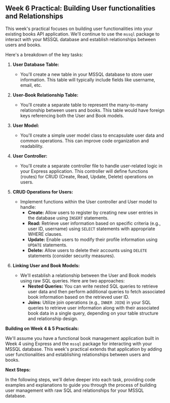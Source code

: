 ## Week 6 Practical: Building User functionalities and Relationships

This week's practical focuses on building user functionalities into your existing books API application. We'll continue to use the `mssql` package to interact with your MSSQL database and establish relationships between users and books.

Here's a breakdown of the key tasks:

1. **User Database Table:**

   - You'll create a new table in your MSSQL database to store user information. This table will typically include fields like username, email, etc.

2. **User-Book Relationship Table:**

   - You'll create a separate table to represent the many-to-many relationship between users and books. This table would have foreign keys referencing both the User and Book models.

3. **User Model:**

   - You'll create a simple user model class to encapsulate user data and common operations. This can improve code organization and readability.

4. **User Controller:**

   - You'll create a separate controller file to handle user-related logic in your Express application. This controller will define functions (routes) for CRUD (Create, Read, Update, Delete) operations on users.

5. **CRUD Operations for Users:**

   - Implement functions within the User controller and User model to handle:
     - **Create:** Allow users to register by creating new user entries in the database using `INSERT` statements.
     - **Read:** Retrieve user information based on specific criteria (e.g., user ID, username) using `SELECT` statements with appropriate WHERE clauses.
     - **Update:** Enable users to modify their profile information using `UPDATE` statements.
     - **Delete:** Allow users to delete their accounts using `DELETE` statements (consider security measures).

6. **Linking User and Book Models:**
   - We'll establish a relationship between the User and Book models using raw SQL queries. Here are two approaches:
     - **Nested Queries:** You can write nested SQL queries to retrieve user data and then perform additional queries to fetch associated book information based on the retrieved user ID.
     - **Joins:** Utilize join operations (e.g., `INNER JOIN`) in your SQL queries to retrieve user information along with their associated book data in a single query, depending on your table structure and relationship design.

**Building on Week 4 & 5 Practicals:**

We'll assume you have a functional book management application built in Week 4 using Express and the `mssql` package for interacting with your MSSQL database. This week's practical extends that application by adding user functionalities and establishing relationships between users and books.

**Next Steps:**

In the following steps, we'll delve deeper into each task, providing code examples and explanations to guide you through the process of building user management with raw SQL and relationships for your MSSQL database.
